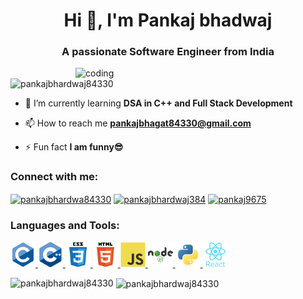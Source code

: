 <h1 align="center">Hi 👋, I'm Pankaj bhadwaj</h1>
<h3 align="center">A passionate Software Engineer from India</h3>
<img align="right" alt="coding" width="400" src="https://imgs.search.brave.com/0ivDTX0GtTMgRrj077WbuyJQtlV1IngchhTFzAGLjTI/rs:fit:860:0:0:0/g:ce/aHR0cHM6Ly9tZWRp/YTIuZ2lwaHkuY29t/L21lZGlhL3YxLlky/bGtQVGM1TUdJM05q/RXhZVEptTm5SdE1u/cHBhM2xtYlhGbGRt/bHpjekIwYkdNeE56/RjJiMmh5TkhWNE9Y/cHhkbU14YlNabGNE/MTJNVjluYVdaelgz/TmxZWEpqYUNaamRE/MW4vcWdRVWdnQUMz/UGZ2Njg3cVBDLzIw/MC5naWY.gif">
<p align="left"> <img src="https://komarev.com/ghpvc/?username=pankajbhardwaj84330&label=Profile%20views&color=0e75b6&style=flat" alt="pankajbhardwaj84330" /> </p>

- 🌱 I’m currently learning **DSA in C++ and Full Stack Development**

- 📫 How to reach me **pankajbhagat84330@gmail.com**

- ⚡ Fun fact **I am funny😎**

<h3 align="left">Connect with me:</h3>
<p align="left">
<a href="https://linkedin.com/in/pankajbhardwa84330" target="blank"><img align="center" src="https://raw.githubusercontent.com/rahuldkjain/github-profile-readme-generator/master/src/images/icons/Social/linked-in-alt.svg" alt="pankajbhardwa84330" height="30" width="40" /></a>
<a href="https://instagram.com/pankajbhardwaj384" target="blank"><img align="center" src="https://raw.githubusercontent.com/rahuldkjain/github-profile-readme-generator/master/src/images/icons/Social/instagram.svg" alt="pankajbhardwaj384" height="30" width="40" /></a>
<a href="https://www.leetcode.com/pankaj9675" target="blank"><img align="center" src="https://raw.githubusercontent.com/rahuldkjain/github-profile-readme-generator/master/src/images/icons/Social/leet-code.svg" alt="pankaj9675" height="30" width="40" /></a>
</p>

<h3 align="left">Languages and Tools:</h3>
<p align="left"> <a href="https://www.cprogramming.com/" target="_blank" rel="noreferrer"> <img src="https://raw.githubusercontent.com/devicons/devicon/master/icons/c/c-original.svg" alt="c" width="40" height="40"/> </a> <a href="https://www.w3schools.com/cpp/" target="_blank" rel="noreferrer"> <img src="https://raw.githubusercontent.com/devicons/devicon/master/icons/cplusplus/cplusplus-original.svg" alt="cplusplus" width="40" height="40"/> </a> <a href="https://www.w3schools.com/css/" target="_blank" rel="noreferrer"> <img src="https://raw.githubusercontent.com/devicons/devicon/master/icons/css3/css3-original-wordmark.svg" alt="css3" width="40" height="40"/> </a> <a href="https://www.w3.org/html/" target="_blank" rel="noreferrer"> <img src="https://raw.githubusercontent.com/devicons/devicon/master/icons/html5/html5-original-wordmark.svg" alt="html5" width="40" height="40"/> </a> <a href="https://developer.mozilla.org/en-US/docs/Web/JavaScript" target="_blank" rel="noreferrer"> <img src="https://raw.githubusercontent.com/devicons/devicon/master/icons/javascript/javascript-original.svg" alt="javascript" width="40" height="40"/> </a> <a href="https://nodejs.org" target="_blank" rel="noreferrer"> <img src="https://raw.githubusercontent.com/devicons/devicon/master/icons/nodejs/nodejs-original-wordmark.svg" alt="nodejs" width="40" height="40"/> </a> <a href="https://www.python.org" target="_blank" rel="noreferrer"> <img src="https://raw.githubusercontent.com/devicons/devicon/master/icons/python/python-original.svg" alt="python" width="40" height="40"/> </a> <a href="https://reactjs.org/" target="_blank" rel="noreferrer"> <img src="https://raw.githubusercontent.com/devicons/devicon/master/icons/react/react-original-wordmark.svg" alt="react" width="40" height="40"/> </a> </p>

<p><img align="left" src="https://github-readme-stats.vercel.app/api/top-langs?username=pankajbhardwaj84330&show_icons=true&locale=en&layout=compact" alt="pankajbhardwaj84330" /></p>

<p>&nbsp;<img align="center" src="https://github-readme-stats.vercel.app/api?username=pankajbhardwaj84330&show_icons=true&locale=en" alt="pankajbhardwaj84330" /></p>
